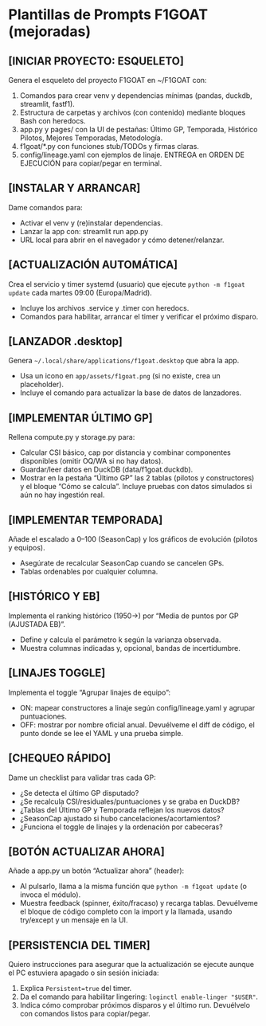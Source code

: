 # Plantillas de Prompts F1GOAT (mejoradas)

## [INICIAR PROYECTO: ESQUELETO]
Genera el esqueleto del proyecto F1GOAT en ~/F1GOAT con:
1) Comandos para crear venv y dependencias mínimas (pandas, duckdb, streamlit, fastf1).
2) Estructura de carpetas y archivos (con contenido) mediante bloques Bash con heredocs.
3) app.py y pages/ con la UI de pestañas: Último GP, Temporada, Histórico Pilotos, Mejores Temporadas, Metodología.
4) f1goat/*.py con funciones stub/TODOs y firmas claras.
5) config/lineage.yaml con ejemplos de linaje.
ENTREGA en ORDEN DE EJECUCIÓN para copiar/pegar en terminal.

## [INSTALAR Y ARRANCAR]
Dame comandos para:
- Activar el venv y (re)instalar dependencias.
- Lanzar la app con: streamlit run app.py
- URL local para abrir en el navegador y cómo detener/relanzar.

## [ACTUALIZACIÓN AUTOMÁTICA]
Crea el servicio y timer systemd (usuario) que ejecute `python -m f1goat update` cada martes 09:00 (Europa/Madrid).
- Incluye los archivos .service y .timer con heredocs.
- Comandos para habilitar, arrancar el timer y verificar el próximo disparo.

## [LANZADOR .desktop]
Genera `~/.local/share/applications/f1goat.desktop` que abra la app.
- Usa un icono en `app/assets/f1goat.png` (si no existe, crea un placeholder).
- Incluye el comando para actualizar la base de datos de lanzadores.

## [IMPLEMENTAR ÚLTIMO GP]
Rellena compute.py y storage.py para:
- Calcular CSI básico, cap por distancia y combinar componentes disponibles (omitir OQ/WA si no hay datos).
- Guardar/leer datos en DuckDB (data/f1goat.duckdb).
- Mostrar en la pestaña “Último GP” las 2 tablas (pilotos y constructores) y el bloque “Cómo se calcula”.
Incluye pruebas con datos simulados si aún no hay ingestión real.

## [IMPLEMENTAR TEMPORADA]
Añade el escalado a 0–100 (SeasonCap) y los gráficos de evolución (pilotos y equipos).
- Asegúrate de recalcular SeasonCap cuando se cancelen GPs.
- Tablas ordenables por cualquier columna.

## [HISTÓRICO Y EB]
Implementa el ranking histórico (1950→) por “Media de puntos por GP (AJUSTADA EB)”.
- Define y calcula el parámetro k según la varianza observada.
- Muestra columnas indicadas y, opcional, bandas de incertidumbre.

## [LINAJES TOGGLE]
Implementa el toggle “Agrupar linajes de equipo”:
- ON: mapear constructores a linaje según config/lineage.yaml y agrupar puntuaciones.
- OFF: mostrar por nombre oficial anual.
Devuélveme el diff de código, el punto donde se lee el YAML y una prueba simple.

## [CHEQUEO RÁPIDO]
Dame un checklist para validar tras cada GP:
- ¿Se detecta el último GP disputado?
- ¿Se recalcula CSI/residuales/puntuaciones y se graba en DuckDB?
- ¿Tablas del Último GP y Temporada reflejan los nuevos datos?
- ¿SeasonCap ajustado si hubo cancelaciones/acortamientos?
- ¿Funciona el toggle de linajes y la ordenación por cabeceras?

## [BOTÓN ACTUALIZAR AHORA]
Añade a app.py un botón “Actualizar ahora” (header):
- Al pulsarlo, llama a la misma función que `python -m f1goat update` (o invoca el módulo).
- Muestra feedback (spinner, éxito/fracaso) y recarga tablas.
Devuélveme el bloque de código completo con la import y la llamada, usando try/except y un mensaje en la UI.

## [PERSISTENCIA DEL TIMER]
Quiero instrucciones para asegurar que la actualización se ejecute aunque el PC estuviera apagado o sin sesión iniciada:
1) Explica `Persistent=true` del timer.
2) Da el comando para habilitar lingering: `loginctl enable-linger "$USER"`.
3) Indica cómo comprobar próximos disparos y el último run.
Devuélvelo con comandos listos para copiar/pegar.

